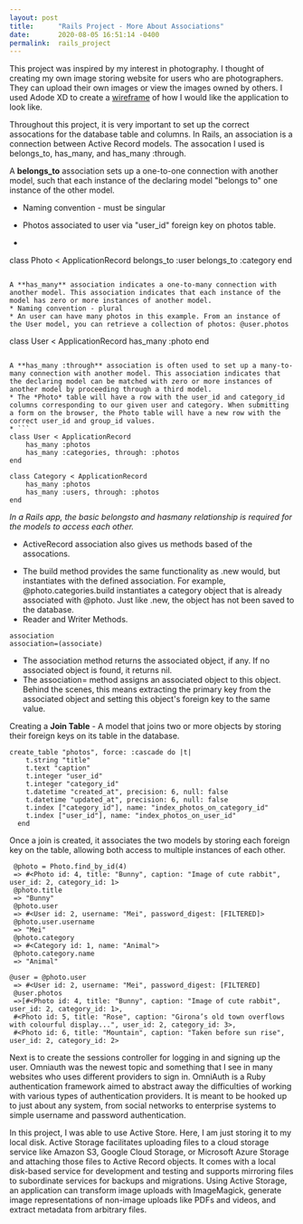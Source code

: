 ```yaml
---
layout: post
title:      "Rails Project - More About Associations"
date:       2020-08-05 16:51:14 -0400
permalink:  rails_project
---
```



This project was inspired by my interest in photography. I thought of creating my own image storing website for users who are photographers. They can upload their own images or view the images owned by others. I used Adode XD to create a [wireframe](https://ibb.co/ph10tdS) of how I would like the application to look like. 

Throughout this project, it is very important to set up the correct assocations for the database table and columns. In Rails, an association is a connection between Active Record models. The assocation I used is belongs_to, has_many, and has_many :through. 

A **belongs_to** association sets up a one-to-one connection with another model, such that each instance of the declaring model "belongs to" one instance of the other model. 

* Naming convention - must be singular
* Photos associated to user via "user_id" foreign key on photos table. 

* ```
class Photo < ApplicationRecord
    belongs_to :user
    belongs_to :category
end
```

A **has_many** association indicates a one-to-many connection with another model. This association indicates that each instance of the model has zero or more instances of another model.
* Naming convention - plural
* An user can have many photos in this example. From an instance of the User model, you can retrieve a collection of photos: @user.photos
```
class User < ApplicationRecord
     has_many :photo
end
```

A **has_many :through** association is often used to set up a many-to-many connection with another model. This association indicates that the declaring model can be matched with zero or more instances of another model by proceeding through a third model.
* The *Photo* table will have a row with the user_id and category_id columns corresponding to our given user and category. When submitting a form on the browser, the Photo table will have a new row with the correct user_id and group_id values.
* ```
class User < ApplicationRecord
    has_many :photos
    has_many :categories, through: :photos
end
```
```
class Category < ApplicationRecord
    has_many :photos
    has_many :users, through: :photos
end
```
*In a Rails app, the basic belongsto and hasmany relationship is required for the models to access each other.*
* ActiveRecord association also gives us methods based of the assocations. 
- The build method provides the same functionality as .new would, but instantiates with the defined association. For example, @photo.categories.build instantiates a category object that is already associated with @photo. Just like .new, the object has not been saved to the database. 
- Reader and Writer Methods. 
```
association
association=(associate)
```

- The association method returns the associated object, if any. If no associated object is found, it returns nil. 
- The association= method assigns an associated object to this object. Behind the scenes, this means extracting the primary key from the associated object and setting this object's foreign key to the same value.

Creating a **Join Table** - A model that joins two or more objects by storing their foreign keys on its table in the database.
```
create_table "photos", force: :cascade do |t|
    t.string "title"
    t.text "caption"
    t.integer "user_id"
    t.integer "category_id"
    t.datetime "created_at", precision: 6, null: false
    t.datetime "updated_at", precision: 6, null: false
    t.index ["category_id"], name: "index_photos_on_category_id"
    t.index ["user_id"], name: "index_photos_on_user_id"
  end
```
Once a join is created, it associates the two models by storing each foreign key on the table, allowing both access to multiple instances of each other.

```
 @photo = Photo.find_by_id(4)
 => #<Photo id: 4, title: "Bunny", caption: "Image of cute rabbit", user_id: 2, category_id: 1>
 @photo.title
 => "Bunny" 
 @photo.user
 => #<User id: 2, username: "Mei", password_digest: [FILTERED]>
 @photo.user.username
 => "Mei" 
 @photo.category
 => #<Category id: 1, name: "Animal">
 @photo.category.name
 => "Animal" 
 
@user = @photo.user
 => #<User id: 2, username: "Mei", password_digest: [FILTERED]
 @user.photos
 =>[#<Photo id: 4, title: "Bunny", caption: "Image of cute rabbit", user_id: 2, category_id: 1>,
 #<Photo id: 5, title: "Rose", caption: "Girona’s old town overflows with colourful display...", user_id: 2, category_id: 3>, 
 #<Photo id: 6, title: "Mountain", caption: "Taken before sun rise", user_id: 2, category_id: 2>
```

Next is to create the sessions controller for logging in and signing up the user. Omniauth was the newest topic and something that I see in many websites who uses different providers to sign in. OmniAuth is a Ruby authentication framework aimed to abstract away the difficulties of working with various types of authentication providers. It is meant to be hooked up to just about any system, from social networks to enterprise systems to simple username and password authentication.

In this project, I was able to use Active Store. Here, I am just storing it to my local disk. Active Storage facilitates uploading files to a cloud storage service like Amazon S3, Google Cloud Storage, or Microsoft Azure Storage and attaching those files to Active Record objects. It comes with a local disk-based service for development and testing and supports mirroring files to subordinate services for backups and migrations. Using Active Storage, an application can transform image uploads with ImageMagick, generate image representations of non-image uploads like PDFs and videos, and extract metadata from arbitrary files.
